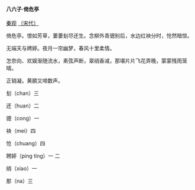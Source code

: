 #### 八六子·倚危亭

[秦观](https://so.gushiwen.cn/authorv_d4825d86f017.aspx) [〔宋代〕](https://so.gushiwen.cn/shiwens/default.aspx?cstr=宋代)

倚危亭。恨如芳草，萋萋刬尽还生。念柳外青骢别后，水边红袂分时，怆然暗惊。

无端天与娉婷。夜月一帘幽梦，春风十里柔情。

怎奈向、欢娱渐随流水，素弦声断，翠绡香减，那堪片片飞花弄晚，蒙蒙残雨笼晴。

正销凝。黄鹂又啼数声。

刬（chan）三

还（huan）二

骢（cong）一

袂（mei）四

怆（chuang）四

聘婷（ping ting）一 二

绡（xiao）一

那（na）三